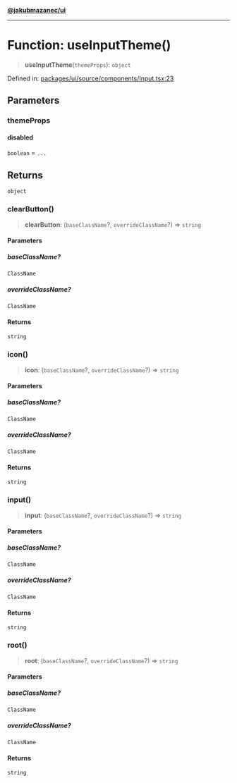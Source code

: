 [**@jakubmazanec/ui**](../README.md)

---

# Function: useInputTheme()

> **useInputTheme**(`themeProps`): `object`

Defined in:
[packages/ui/source/components/Input.tsx:23](https://github.com/jakubmazanec/tools/blob/797379ce98752dc838b82c8398e04d90c58ce9e7/packages/ui/source/components/Input.tsx#L23)

## Parameters

### themeProps

#### disabled

`boolean` = `...`

## Returns

`object`

### clearButton()

> **clearButton**: (`baseClassName`?, `overrideClassName`?) => `string`

#### Parameters

##### baseClassName?

`ClassName`

##### overrideClassName?

`ClassName`

#### Returns

`string`

### icon()

> **icon**: (`baseClassName`?, `overrideClassName`?) => `string`

#### Parameters

##### baseClassName?

`ClassName`

##### overrideClassName?

`ClassName`

#### Returns

`string`

### input()

> **input**: (`baseClassName`?, `overrideClassName`?) => `string`

#### Parameters

##### baseClassName?

`ClassName`

##### overrideClassName?

`ClassName`

#### Returns

`string`

### root()

> **root**: (`baseClassName`?, `overrideClassName`?) => `string`

#### Parameters

##### baseClassName?

`ClassName`

##### overrideClassName?

`ClassName`

#### Returns

`string`
